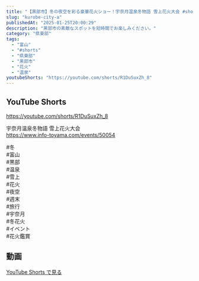 ```yaml
---
title: "【黒部市】冬の夜空を彩る豪華花火ショー！宇奈月温泉冬物語 雪上花火大会 #shorts"
slug: "kurobe-city-a"
publishedAt: "2025-01-25T20:00:29"
description: "黒部市の素敵なスポットを短時間でお楽しみください。"
category: "県東部"
tags: 
  - "富山"
  - "#shorts"
  - "県東部"
  - "黒部市"
  - "花火"
  - "温泉"
youtubeShorts: "https://youtube.com/shorts/R1DuSuxZh_8"
---
```


## YouTube Shorts

https://youtube.com/shorts/R1DuSuxZh_8

宇奈月温泉冬物語 雪上花火大会<br />
https://www.info-toyama.com/events/50054

#冬<br />
#富山<br />
#黒部<br />
#温泉<br />
#雪上<br />
#花火<br />
#夜空<br />
#週末<br />
#旅行<br />
#宇奈月<br />
#冬花火<br />
#イベント<br />
#花火鑑賞

## 動画

[YouTube Shorts で見る](https://youtube.com/shorts/R1DuSuxZh_8)

